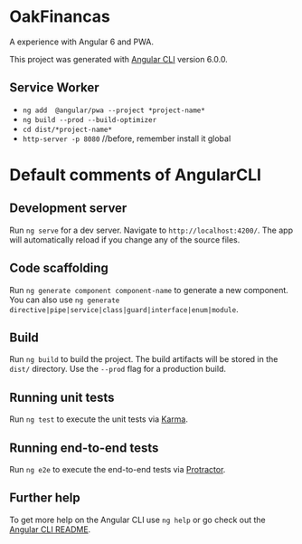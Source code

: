# OakFinancas

A experience with Angular 6 and PWA.

This project was generated with [Angular CLI](https://github.com/angular/angular-cli) version 6.0.0.

## Service Worker
* `ng add  @angular/pwa --project *project-name*`
* `ng build --prod --build-optimizer`
* `cd dist/*project-name*`
* `http-server -p 8080` //before, remember install it global



# Default comments of AngularCLI
## Development server

Run `ng serve` for a dev server. Navigate to `http://localhost:4200/`. The app will automatically reload if you change any of the source files.

## Code scaffolding

Run `ng generate component component-name` to generate a new component. You can also use `ng generate directive|pipe|service|class|guard|interface|enum|module`.

## Build

Run `ng build` to build the project. The build artifacts will be stored in the `dist/` directory. Use the `--prod` flag for a production build.

## Running unit tests

Run `ng test` to execute the unit tests via [Karma](https://karma-runner.github.io).

## Running end-to-end tests

Run `ng e2e` to execute the end-to-end tests via [Protractor](http://www.protractortest.org/).

## Further help

To get more help on the Angular CLI use `ng help` or go check out the [Angular CLI README](https://github.com/angular/angular-cli/blob/master/README.md).
